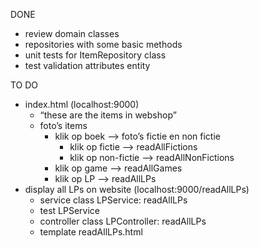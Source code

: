 DONE
- review domain classes 
- repositories with some basic methods
- unit tests for ItemRepository class
- test validation attributes entity


TO DO
- index.html (localhost:9000)
    - “these are the items in webshop”
    - foto’s items
        -  klik op boek —> foto’s fictie en non fictie
            - klik op fictie —> readAllFictions
            - klik op non-fictie —> readAllNonFictions
        - klik op game —> readAllGames
        - klik op LP —> readAllLPs 
- display all LPs on website (localhost:9000/readAllLPs)
    - service class LPService: readAllLPs
    - test LPService
    - controller class LPController: readAllLPs
    - template readAllLPs.html


